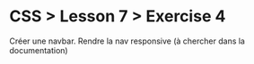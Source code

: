 # CSS > Lesson 7 > Exercise 4
Créer une navbar.
Rendre la nav responsive (à chercher dans la documentation)
